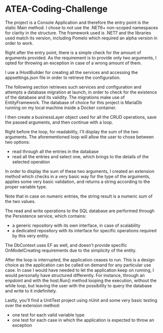 # ATEA-Coding-Challenge

The project is a Console Application and therefore the entry point is the static Main method.
I chose to not use the .NET6+ non-scoped namespaces for clarity in the structure.
The framework used is .NET7 and the libraries used match its version, including Pomelo which required an alpha version in order to work. 

Right after the entry point, there is a simple check for the amount of arguments provided. 
As the requirement is to provide only two arguments, I opted for throwing an exception in case of a wrong amount of them.

I use a IHostBuilder for creating all the services and accessing the appsettings.json file in order to retrieve the configuration.

The following section retrieves such services and configuration and attempts a database migration at launch, in order to check for 
the existence of the database and its validity. The migrations make use of EntityFramework.
The database of choice for this project is MariaDb running on my local machine inside a Docker container.

I then create a businessLayer object used for all the CRUD operations, save the passed arguments, and then continue with a loop.

Right before the loop, for readability, I'll display the sum of the two arguments.
The aforementioned loop will allow the user to chose between two options: 
- read through all the entries in the database
- read all the entries and select one, which brings to the details of the selected operation

In order to display the sum of these two arguments, I created an extension method which checks in a very basic way for the type of the arguments,
applies some very basic validation, and returns a string according to the proper variable type.

Note that in case on numeric entries, the string result is a numeric sum of the two values.

The read and write operations to the SQL database are performed through the Persistence service, which contains:
- a generic repository with its own interface, in case of scalability
- a dedicated repository with its interface for specific operations required by this very entity.

The DbContext uses EF as well, and doesn't provide specific OnModelCreating requirements due to the simplicity of the entity.

After the loop is interrupted, the application ceases to run. This is a design choice as the application can be called on demand for 
any particular use case. In case I would have needed to let the application keep on running, I would personally have structured differently.
For instance, through an enpdoint and with the host.Run() method looping the execution, without the while loop, but leaving the user
with the possibility to query the database and write to it indefinitely.

Lastly, you'll find a UnitTest project using nUnit and some very basic testing over the extension method:
- one test for each valid variable type
- one test for each case in which the application is expected to throw an exception